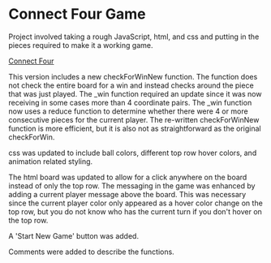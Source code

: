 # Connect Four Game

Project involved taking a rough JavaScript, html, and css and putting in the pieces required to make it a working game.

[Connect Four](https://jimgeist.github.io/sb_11_Connect-Four/)  

This version includes a new checkForWinNew function. The function does not check the entire board for a win and instead checks around the piece that was just played. The _win function required an update since it
was now receiving in some cases more than 4 coordinate pairs. The _win function now uses a reduce function to 
determine whether there were 4 or more consecutive pieces for the current player. The re-written checkForWinNew function is more efficient, but it is also not as straightforward as the original checkForWin.

css was updated to include ball colors, different top row hover colors, and animation related styling.

The html board was updated to allow for a click anywhere on the board instead of only the top row. The messaging in the game was enhanced by adding a current player message above the board. This was necessary since the current player color only appeared as a hover color change on the top row, but you do not know who has the current turn if you don't hover on the top row.

A 'Start New Game' button was added. 

Comments were added to describe the functions.